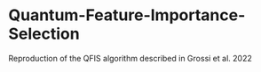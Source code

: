 # Quantum-Feature-Importance-Selection
Reproduction of the QFIS algorithm described in Grossi et al. 2022 
